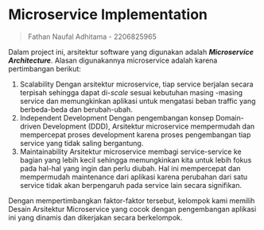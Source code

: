 # Microservice Implementation
> Fathan Naufal Adhitama - 2206825965

Dalam project ini, arsitektur software yang digunakan adalah **_Microservice Architecture_**.
Alasan digunakannya microservice adalah karena pertimbangan berikut:
1. Scalability
Dengan arsitektur microservice, tiap service berjalan secara terpisah sehingga dapat di-_scale_ sesuai kebutuhan masing
-masing service dan memungkinkan aplikasi untuk mengatasi beban traffic yang berbeda-beda dan berubah-ubah.
2. Independent Development
Dengan pengembangan konsep Domain-driven Development (DDD), Arsitektur microservice mempermudah dan mempercepat 
proses development karena proses pengembangan tiap service yang tidak saling bergantung.
3. Maintainability
Arsitektur microservice membagi service-service ke bagian yang lebih kecil sehingga memungkinkan kita untuk lebih
fokus pada hal-hal yang ingin dan perlu diubah. Hal ini mempercepat dan mempermudah maintenance dari aplikasi karena
perubahan dari satu service tidak akan berpengaruh pada service lain secara signifikan.

Dengan mempertimbangkan faktor-faktor tersebut, kelompok kami memilih Desain Arsitektur Microservice yang cocok dengan
pengembangan aplikasi ini yang dinamis dan dikerjakan secara berkelompok.